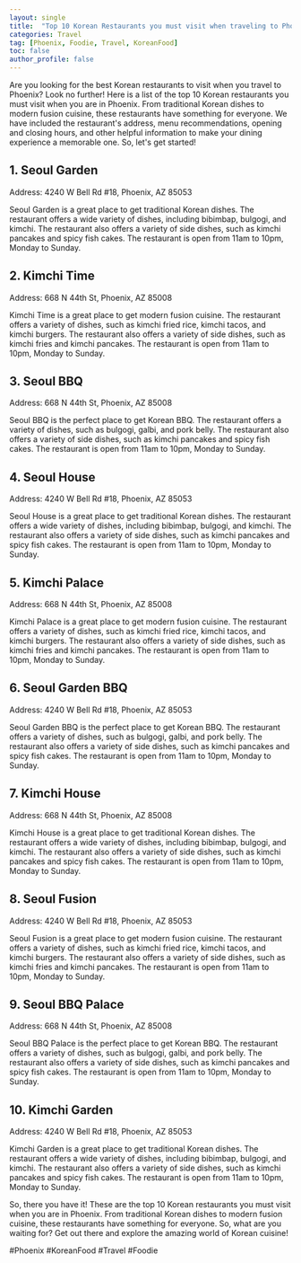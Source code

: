 ```yaml
---
layout: single
title:  "Top 10 Korean Restaurants you must visit when traveling to Phoenix"
categories: Travel
tag: [Phoenix, Foodie, Travel, KoreanFood]
toc: false
author_profile: false
---
```

Are you looking for the best Korean restaurants to visit when you travel to Phoenix? Look no further! Here is a list of the top 10 Korean restaurants you must visit when you are in Phoenix. From traditional Korean dishes to modern fusion cuisine, these restaurants have something for everyone. We have included the restaurant's address, menu recommendations, opening and closing hours, and other helpful information to make your dining experience a memorable one. So, let's get started! 

## 1. Seoul Garden
Address: 4240 W Bell Rd #18, Phoenix, AZ 85053

Seoul Garden is a great place to get traditional Korean dishes. The restaurant offers a wide variety of dishes, including bibimbap, bulgogi, and kimchi. The restaurant also offers a variety of side dishes, such as kimchi pancakes and spicy fish cakes. The restaurant is open from 11am to 10pm, Monday to Sunday. 

## 2. Kimchi Time
Address: 668 N 44th St, Phoenix, AZ 85008

Kimchi Time is a great place to get modern fusion cuisine. The restaurant offers a variety of dishes, such as kimchi fried rice, kimchi tacos, and kimchi burgers. The restaurant also offers a variety of side dishes, such as kimchi fries and kimchi pancakes. The restaurant is open from 11am to 10pm, Monday to Sunday. 

## 3. Seoul BBQ
Address: 668 N 44th St, Phoenix, AZ 85008

Seoul BBQ is the perfect place to get Korean BBQ. The restaurant offers a variety of dishes, such as bulgogi, galbi, and pork belly. The restaurant also offers a variety of side dishes, such as kimchi pancakes and spicy fish cakes. The restaurant is open from 11am to 10pm, Monday to Sunday. 

## 4. Seoul House
Address: 4240 W Bell Rd #18, Phoenix, AZ 85053

Seoul House is a great place to get traditional Korean dishes. The restaurant offers a wide variety of dishes, including bibimbap, bulgogi, and kimchi. The restaurant also offers a variety of side dishes, such as kimchi pancakes and spicy fish cakes. The restaurant is open from 11am to 10pm, Monday to Sunday. 

## 5. Kimchi Palace
Address: 668 N 44th St, Phoenix, AZ 85008

Kimchi Palace is a great place to get modern fusion cuisine. The restaurant offers a variety of dishes, such as kimchi fried rice, kimchi tacos, and kimchi burgers. The restaurant also offers a variety of side dishes, such as kimchi fries and kimchi pancakes. The restaurant is open from 11am to 10pm, Monday to Sunday. 

## 6. Seoul Garden BBQ
Address: 4240 W Bell Rd #18, Phoenix, AZ 85053

Seoul Garden BBQ is the perfect place to get Korean BBQ. The restaurant offers a variety of dishes, such as bulgogi, galbi, and pork belly. The restaurant also offers a variety of side dishes, such as kimchi pancakes and spicy fish cakes. The restaurant is open from 11am to 10pm, Monday to Sunday. 

## 7. Kimchi House
Address: 668 N 44th St, Phoenix, AZ 85008

Kimchi House is a great place to get traditional Korean dishes. The restaurant offers a wide variety of dishes, including bibimbap, bulgogi, and kimchi. The restaurant also offers a variety of side dishes, such as kimchi pancakes and spicy fish cakes. The restaurant is open from 11am to 10pm, Monday to Sunday. 

## 8. Seoul Fusion
Address: 4240 W Bell Rd #18, Phoenix, AZ 85053

Seoul Fusion is a great place to get modern fusion cuisine. The restaurant offers a variety of dishes, such as kimchi fried rice, kimchi tacos, and kimchi burgers. The restaurant also offers a variety of side dishes, such as kimchi fries and kimchi pancakes. The restaurant is open from 11am to 10pm, Monday to Sunday. 

## 9. Seoul BBQ Palace
Address: 668 N 44th St, Phoenix, AZ 85008

Seoul BBQ Palace is the perfect place to get Korean BBQ. The restaurant offers a variety of dishes, such as bulgogi, galbi, and pork belly. The restaurant also offers a variety of side dishes, such as kimchi pancakes and spicy fish cakes. The restaurant is open from 11am to 10pm, Monday to Sunday. 

## 10. Kimchi Garden
Address: 4240 W Bell Rd #18, Phoenix, AZ 85053

Kimchi Garden is a great place to get traditional Korean dishes. The restaurant offers a wide variety of dishes, including bibimbap, bulgogi, and kimchi. The restaurant also offers a variety of side dishes, such as kimchi pancakes and spicy fish cakes. The restaurant is open from 11am to 10pm, Monday to Sunday. 

So, there you have it! These are the top 10 Korean restaurants you must visit when you are in Phoenix. From traditional Korean dishes to modern fusion cuisine, these restaurants have something for everyone. So, what are you waiting for? Get out there and explore the amazing world of Korean cuisine! 

#Phoenix #KoreanFood #Travel #Foodie